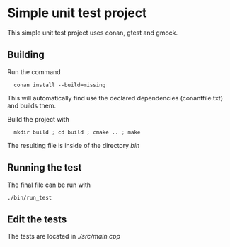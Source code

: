 # Simple unit test project
This simple unit test project uses conan, gtest and gmock.

## Building
Run the command
```
  conan install --build=missing
```
This will automatically find use the declared dependencies (conantfile.txt) and builds them.

Build the project with
```
  mkdir build ; cd build ; cmake .. ; make
```
The resulting file is inside of the directory *bin*

## Running the test
The final file can be run with
```
./bin/run_test
```

## Edit the tests
The tests are located in *./src/main.cpp*
